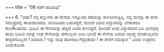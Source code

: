 +++
title = "06 ಕಡೆಗೆ ಹಾಯವು"

+++
6. "ಆಹಾ? ನನ್ನ ಕಣ್ಣುಗಳು ಈ ಸೇನೆಯ ಇನ್ನೊಂದು ಕಡೆಯನ್ನು ಕಾಣಲಾಗುತ್ತಿಲ್ಲ.  ನನ್ನ ಮನಸ್ಸು ಈ ಸೇನಾ ಸಮುದ್ರದಲ್ಲಿ ಈಜಾಡಲಾರದು. ಜೀವಹಿಡಿದು ಬದುಕಿದ್ದರೆ, ಮುಂದೆ ಯಾವ ಅದ್ಭುತವನ್ನು ಬೇಕಾದರೂ ಕಾಣÀಬಹುದು. ಭೂಮಿ ಈ ಸೇನೆಯನ್ನು ಹೆತ್ತಿದೆ ಎಂದು ಕಾಣುತ್ತದೆ. (ಅಂದರೆ ಅಂಥ ವಿಸ್ತಾರವಾದ ಭೂ ಭಾಗವುಳ್ಳ ತಾಯಿ ಭೂಮಿ ಮಾತ್ರ ಇಂಥ ಸೇನೆಯನ್ನು ಹೆರಬಲ್ಲಳು ಎಂಬ ಭಾವ) ಈ ಸೇನೆಯ ಎದುರು ಯುದ್ಧ ಮಾಡಬಲ್ಲವನು ಈಶ್ವರನೊಬ್ಬನೇ ! ಶಿವಶಿವಾ ! ಇನ್ನು ನಾವು ಹೋರಾಡಿ ಗೆದ್ದಂತೆಯೇ ! ಈ ಸೇನೆಗೆ  ನಮಸ್ಕಾರ " ಎಂದು ಉತ್ತರನು ಎಂದುಕೊಂಡ.